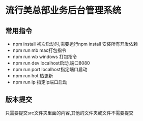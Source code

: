# 流行美总部业务后台管理系统
## 常用指令
 * npm install 初次启动时,需要运行npm install 安装所有开发依赖
 * npm run mb mac打包指令
 * npm run wb windows 打包指令
 * npm run dev localhost启动,端口8080
 * npm run port localhost指定端口启动
 * npm run hot 热更新
 * npm run ip 指定ip端口启动
 
## 版本提交
 只需要提交src文件夹里面的内容,其他的文件夹或文件不需要提交